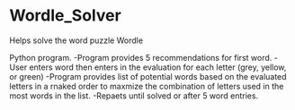 # Wordle_Solver
Helps solve the word puzzle Wordle

Python program.
-Program provides 5 recommendations for first word.
-User enters word then enters in the evaluation for each letter (grey, yellow, or green)
-Program provides list of potential words based on the evaluated letters in a rnaked order to maxmize the combination of letters used in the most words in the list.
-Repaets until solved or after 5 word entries.
